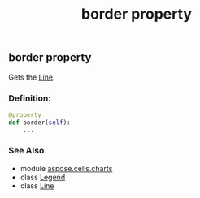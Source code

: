 ﻿---
title: border property
second_title: Aspose.Cells for Python via .NET API References
description: 
type: docs
weight: 90
url: /aspose.cells.charts/legend/border/
is_root: false
---

## border property


Gets the [Line](/cells/python-net/aspose.cells.drawing/line).
### Definition:
```python
@property
def border(self):
    ...
```

### See Also
* module [aspose.cells.charts](../../)
* class [Legend](/cells/python-net/aspose.cells.charts/legend)
* class [Line](/cells/python-net/aspose.cells.drawing/line)
